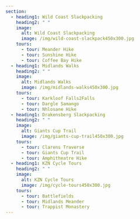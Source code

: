 ```yaml
---
section:
  - heading1: Wild Coast Slackpacking
    heading2: " "
    image:
      alt: Wild Coast Slackpacking
      image: /img/wild-coast-slackpack450x300.jpg
    tours:
      - tour: Meander Hike
      - tour: Sunshine Hike
      - tour: Coffee Bay Hike
  - heading1: Midlands Walks
    heading2: " "
    image:
      alt: Midlands Walks
      image: /img/midlands-walks450x300.jpg
    tours:
      - tour: Karkloof Falls2Falls
      - tour: Dargle Samango
      - tour: Nhlosane Hike
  - heading1: Drakensberg Slackpacking
    heading2: " "
    image:
      alt: Giants Cup Trail
      image: /img/giants-cup-trail450x300.jpg
    tours:
      - tour: Clarens Traverse
      - tour: Giants Cup Trail
      - tour: Amphitheatre Hike
  - heading1: KZN Cycle Tours
    heading2: " "
    image:
      alt: KZN Cycle Tours
      image: /img/cycle-tours450x300.jpg
    tours:
      - tour: Battlefields
      - tour: Midlands Meander
      - tour: Trappist Monastery
---
```

